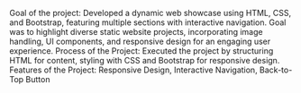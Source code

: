 Goal of the project:
Developed a dynamic web showcase using HTML, CSS, and Bootstrap, featuring multiple sections with interactive navigation. Goal was to highlight diverse static website projects, incorporating image handling, UI components, and responsive design for an engaging user experience.
Process of the Project:
Executed the project by structuring HTML for content, styling with CSS and Bootstrap for responsive design.
Features of the Project:
Responsive Design, Interactive Navigation, Back-to-Top Button

